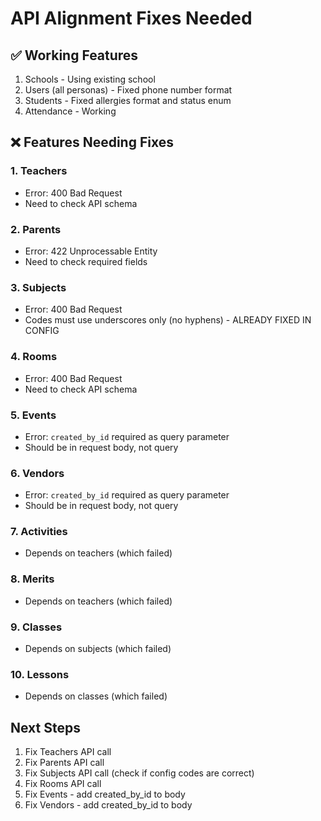 # API Alignment Fixes Needed

## ✅ Working Features
1. Schools - Using existing school
2. Users (all personas) - Fixed phone number format
3. Students - Fixed allergies format and status enum
4. Attendance - Working

## ❌ Features Needing Fixes

### 1. Teachers
- Error: 400 Bad Request
- Need to check API schema

### 2. Parents  
- Error: 422 Unprocessable Entity
- Need to check required fields

### 3. Subjects
- Error: 400 Bad Request
- Codes must use underscores only (no hyphens) - ALREADY FIXED IN CONFIG

### 4. Rooms
- Error: 400 Bad Request
- Need to check API schema

### 5. Events
- Error: `created_by_id` required as query parameter
- Should be in request body, not query

### 6. Vendors
- Error: `created_by_id` required as query parameter
- Should be in request body, not query

### 7. Activities
- Depends on teachers (which failed)

### 8. Merits
- Depends on teachers (which failed)

### 9. Classes
- Depends on subjects (which failed)

### 10. Lessons
- Depends on classes (which failed)

## Next Steps
1. Fix Teachers API call
2. Fix Parents API call
3. Fix Subjects API call (check if config codes are correct)
4. Fix Rooms API call
5. Fix Events - add created_by_id to body
6. Fix Vendors - add created_by_id to body
